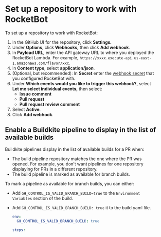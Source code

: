 # Set up a repository to work with RocketBot

To set up a repository to work with RocketBot:

1. In the GitHub UI for the repository, click **Settings**.
1. Under **Options**, click **Webhooks**, then click **Add webhook**.
1. In **Payload URL**, enter the API gateway URL to where you deployed the RocketBot Lambda. For example, `https://xxxx.execute-api.us-east-1.amazonaws.com/flavor/xxx`.
1. In **Content type**, select **application/json**.
1. (Optional, but recommended): In **Secret** enter the [webhook secret](https://docs.github.com/en/developers/webhooks-and-events/securing-your-webhooks) that you configured RocketBot with.
1. Under **Which events would you like to trigger this webhook?**, select **Let me select individual events**, then select:
   - **Issue comment**
   - **Pull request**
   - **Pull request review comment**
1. Select **Active**.
1. Click **Add webhook**.

## Enable a Buildkite pipeline to display in the list of available builds

Buildkite pipelines display in the list of available builds for a PR when:

- The build pipeline repository matches the one where the PR was opened. For example, you don't want pipelines for one repository displaying for PRs in a different repository.
- The build pipeline is marked as available for branch builds.

To mark a pipeline as available for branch builds, you can either:

- Add `GH_CONTROL_IS_VALID_BRANCH_BUILD=true` to the `Environment Variables` section of the build.
- Add `GH_CONTROL_IS_VALID_BRANCH_BUILD: true` it to the build yaml file.

  ```yaml
  env:
    GH_CONTROL_IS_VALID_BRANCH_BUILD: true

  steps:
  ```
